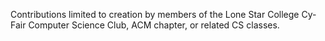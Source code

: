 Contributions limited to creation by members of the Lone Star College Cy-Fair Computer Science Club, ACM chapter, or related CS classes.

